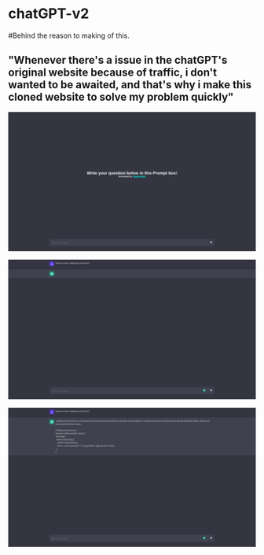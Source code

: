 # chatGPT-v2
#Behind the reason to making of this.
## "Whenever there's a issue in the chatGPT's original website because of traffic, i don't wanted to be awaited, and that's why i make this cloned website to solve my problem quickly"

![Screen-1](./client/assets/screen1.png "This is the landing screen")

![Screen-2](./client/assets/screen2.png "This is the loading screen for fetching data")

![Screen-3](./client/assets/screen3.png "After data Fetched!")
